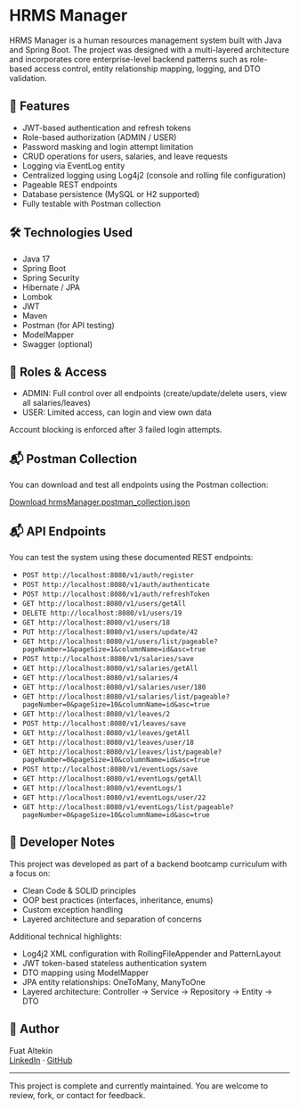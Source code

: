 
# HRMS Manager

HRMS Manager is a human resources management system built with Java and Spring Boot. The project was designed with a multi-layered architecture and incorporates core enterprise-level backend patterns such as role-based access control, entity relationship mapping, logging, and DTO validation.

## 🌟 Features

- JWT-based authentication and refresh tokens
- Role-based authorization (ADMIN / USER)
- Password masking and login attempt limitation
- CRUD operations for users, salaries, and leave requests
- Logging via EventLog entity
- Centralized logging using Log4j2 (console and rolling file configuration)
- Pageable REST endpoints
- Database persistence (MySQL or H2 supported)
- Fully testable with Postman collection

## 🛠 Technologies Used

- Java 17
- Spring Boot
- Spring Security
- Hibernate / JPA
- Lombok
- JWT
- Maven
- Postman (for API testing)
- ModelMapper
- Swagger (optional)

## 🔐 Roles & Access

- ADMIN: Full control over all endpoints (create/update/delete users, view all salaries/leaves)
- USER: Limited access, can login and view own data

Account blocking is enforced after 3 failed login attempts.


## 📬 Postman Collection

You can download and test all endpoints using the Postman collection:

[Download hrmsManager.postman_collection.json](./postman/hrmsManager.postman_collection.json)

## 📬 API Endpoints

You can test the system using these documented REST endpoints:

- `POST http://localhost:8080/v1/auth/register`
- `POST http://localhost:8080/v1/auth/authenticate`
- `POST http://localhost:8080/v1/auth/refreshToken`
- `GET http://localhost:8080/v1/users/getAll`
- `DELETE http://localhost:8080/v1/users/19`
- `GET http://localhost:8080/v1/users/18`
- `PUT http://localhost:8080/v1/users/update/42`
- `GET http://localhost:8080/v1/users/list/pageable?pageNumber=1&pageSize=1&columnName=id&asc=true
  `
- `POST http://localhost:8080/v1/salaries/save`
- `GET http://localhost:8080/v1/salaries/getAll`
- `GET http://localhost:8080/v1/salaries/4`
- `GET http://localhost:8080/v1/salaries/user/180`
- `GET http://localhost:8080/v1/salaries/list/pageable?pageNumber=0&pageSize=10&columnName=id&asc=true
  `
- `GET http://localhost:8080/v1/leaves/2`
- `POST http://localhost:8080/v1/leaves/save`
- `GET http://localhost:8080/v1/leaves/getAll`
- `GET http://localhost:8080/v1/leaves/user/18`
- `GET http://localhost:8080/v1/leaves/list/pageable?pageNumber=0&pageSize=10&columnName=id&asc=true
  `
- `POST http://localhost:8080/v1/eventLogs/save`
- `GET http://localhost:8080/v1/eventLogs/getAll`
- `GET http://localhost:8080/v1/eventLogs/1`
- `GET http://localhost:8080/v1/eventLogs/user/22`
- `GET http://localhost:8080/v1/eventLogs/list/pageable?pageNumber=0&pageSize=10&columnName=id&asc=true
  `

## 🧠 Developer Notes

This project was developed as part of a backend bootcamp curriculum with a focus on:

- Clean Code & SOLID principles
- OOP best practices (interfaces, inheritance, enums)
- Custom exception handling
- Layered architecture and separation of concerns

Additional technical highlights:
- Log4j2 XML configuration with RollingFileAppender and PatternLayout
- JWT token-based stateless authentication system
- DTO mapping using ModelMapper
- JPA entity relationships: OneToMany, ManyToOne
- Layered architecture: Controller → Service → Repository → Entity → DTO

## 👤 Author

Fuat Altekin  
[LinkedIn](https://www.linkedin.com/in/fuataltekin) · [GitHub](https://github.com/faltekin)

---

This project is complete and currently maintained. You are welcome to review, fork, or contact for feedback.
